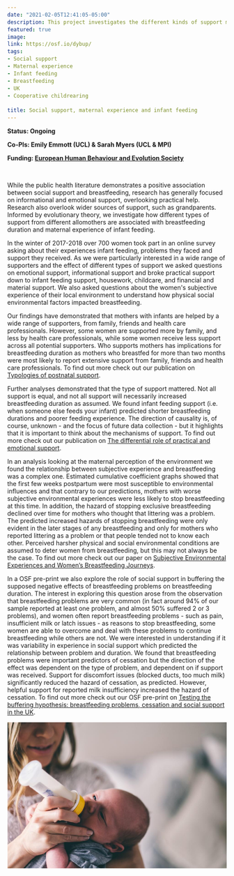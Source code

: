 ```yaml
---
date: "2021-02-05T12:41:05-05:00"
description: This project investigates the different kinds of support mothers of infants receive from different sources (such as fathers, grandmothers and professionals), and the impact this has on maternal experience and infant feeding. Findings will contribute to public health understandings of how best to support mothers during the first few years of their children’s lives.
featured: true
image:
link: https://osf.io/dybup/ 
tags:
- Social support
- Maternal experience
- Infant feeding
- Breastfeeding
- UK
- Cooperative childrearing

title: Social support, maternal experience and infant feeding
---
```


**Status: Ongoing**

**Co-PIs: Emily Emmott (UCL) & Sarah Myers (UCL & MPI)** 

**Funding: [European Human Behaviour and Evolution Society](https://www.cambridge.org/core/membership/ehbea)**

​

While the public health literature demonstrates a positive association between social support and breastfeeding, research has generally focused on informational and emotional support, overlooking practical help. Research also overlook wider sources of support, such as grandparents. Informed by evolutionary theory, we investigate how different types of support from different allomothers are associated with breastfeeding duration and maternal experience of infant feeding.

In the winter of 2017-2018 over 700 women took part in an online survey asking about their experiences infant feeding, problems they faced and support they received. As we were particularly interested in a wide range of supporters and the effect of different types of support we asked questions on emotional support, informational support and broke practical support down to infant feeding support, housework, childcare, and financial and material support. We also asked questions about the women's subjective experience of their local environment to understand how physical social environmental factors impacted breastfeeding. 

Our findings have demonstrated that mothers with infants are helped by a wide range of supporters, from family, friends and health care professionals. However, some women are supported more by family, and less by health care professionals, while some women receive less support across all potential supporters. Who supports mothers has implications for breastfeeding duration as mothers who breastfed for more than two months were most likely to report extensive support from family, friends and health care professionals. To find out more check out our publication on 	[Typologies of postnatal support](https://www.sciencedirect.com/science/article/pii/S0277953620300101). 

Further analyses demonstrated that the type of support mattered. Not all support is equal, and not all support will necessarily increased breastfeeding duration as assumed. We found infant feeding support (i.e. when someone else feeds your infant) predicted shorter breastfeeding durations and poorer feeding experience. The direction of causality is, of course, unknown - and the focus of future data collection - but it highlights that it is important to think about the mechanisms of support. To find out more check out our publication on 	[The differential role of practical and emotional support](https://protect-eu.mimecast.com/s/5lzZCl714T1ErlrcGDoFp?domain=royalsocietypublishing.org).  

In an analysis looking at the maternal perception of the environment we found the relationship between subjective experience and breastfeeding was a complex one. Estimated cumulative coefficient graphs showed that the first few weeks postpartum were most susceptible to environmental influences and that contrary to our predictions, mothers with worse subjective environmental experiences were less likely to stop breastfeeding at this time. In addition, the hazard of stopping exclusive breastfeeding declined over time for mothers who thought that littering was a problem. The predicted increased hazards of stopping breastfeeding were only evident in the later stages of any breastfeeding and only for mothers who reported littering as a problem or that people tended not to know each other. Perceived harsher physical and social environmental conditions are assumed to deter women from breastfeeding, but this may not always be the case. To find out more check out our paper on	[Subjective Environmental Experiences and Women’s Breastfeeding Journeys](https://www.mdpi.com/1660-4601/17/21/7903).  

In a OSF pre-print we also explore the role of social support in buffering the supposed negative effects of breastfeeding problems on breastfeeding duration. The interest in exploring this question arose from the observation that breastfeeding problems are very common (in fact around 94% of our sample reported at least one problem, and almost 50% suffered 2 or 3 problems), and women often report breastfeeding problems - such as pain, insufficient milk or latch issues - as reasons to stop breastfeeding, some women are able to overcome and deal with these problems to continue breastfeeding while others are not. We were interested in understanding if it was variability in experience in social support which predicted the relationship between problem and duration. We found that breastfeeding problems were important predictors of cessation but the direction of the effect was dependent on the type of problem, and dependent on if support was received. Support for discomfort issues (blocked ducts, too much milk) significantly reduced the hazard of cessation, as predicted. However, helpful support for reported milk insufficiency increased the hazard of cessation. To find out more check out our OSF pre-print on	[Testing the buffering hypothesis: breastfeeding problems, cessation and social support in the UK](https://osf.io/byf5g/).  


![alt text](/img/feeding.png)
